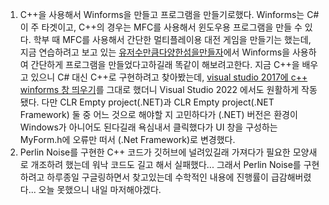1. C++을 사용해서 Winforms을 만들고 프로그램을 만들기로했다. Winforms는 C#이 주 타겟이고, C++의 경우는 MFC를 사용해서 윈도우용 프로그램을 만들 수 있다.
   학부 때 MFC를 사용해서 간단한 멀티플레이용 대전 게임을 만들기는 했는데, 지금 연습하려고 보고 있는 [유저수만큼다양한섬을만들자](https://www.slideshare.net/sunwungjin/ss-35289909?from_search=25)에서 Winforms을 사용하여 간단하게 프로그램을 만들었다고하길래 똑같이 해보려고한다.
   지금 C++을 배우고 있으니 C# 대신 C++로 구현하려고 찾아봤는데, [visual studio 2017에 c++ winforms 창 띄우기](https://vipeveloper.tistory.com/32)를 그대로 했더니 Visual Studio 2022 에서도 원활하게 작동됐다.
   다만 CLR Empty project(.NET)과 CLR Empty project(.NET Framework) 둘 중 어느 것으로 해야할 지 고민하다가 (.NET) 버전은 환경이 Windows가 아니어도 된다길래 욕심내서 클릭했다가 UI 창을 구성하는 MyForm.h에 오류만 떠서 (.Net Framework)로 변경했다.
2. Perlin Noise를 구현한 C++ 코드가 깃허브에 널려있길래 가져다가 필요한 모양새로 개조하려 했는데 워낙 코드도 길고 해서 실패했다... 그래서 Perlin Noise를 구현하려고 하루종일 구글링하면서 찾고있는데 수학적인 내용에 진행률이 급감해버렸다... 오늘 못했으니 내일 마저해야겠다.
